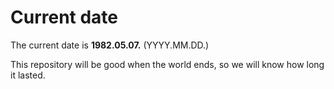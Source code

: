 # Current date

The current date is **1982.05.07.** (YYYY.MM.DD.)

This repository will be good when the world ends, so we will know how long it lasted.